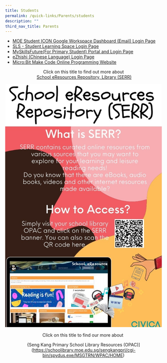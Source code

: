 ```yaml
---
title: Students
permalink: /quick-links/Parents/students
description: ""
third_nav_title: Parents
---
```

*   [MOE Student ICON Google Workspace Dashboard (Email) Login Page](https://workspace.google.com/dashboard)
*   [SLS - Student Learning Space Login Page](https://vle.learning.moe.edu.sg/login)
*   [MySkillsFuture(For Primary Student) Portal and Login Page](https://www.myskillsfuture.gov.sg/content/student/en/primary.html)
*   [eZhishi (Chinese Language) Login Page](http://oracyeland.moe.edu.sg/eland/slot/u212/index.html)
*   [Micro:Bit Make Code Online Programming Website](https://makecode.microbit.org/)

<center> 
	
Click on this title to find out more about <br> [School eResources Repository, Library (SERR)](https://sengkangpri.moe.edu.sg/qql/slot/u532/Others/Students/SERR.jpg)
	
</center>

![](/images/SERR.jpeg)

<center> 
Click on this title to find our more about 

{Seng Kang Primary School Library Resources (OPAC)](https://schoolibrary.moe.edu.sg/sengkangpri/cgi-bin/spydus.exe/MSGTRN/WPAC/HOME)

</center>